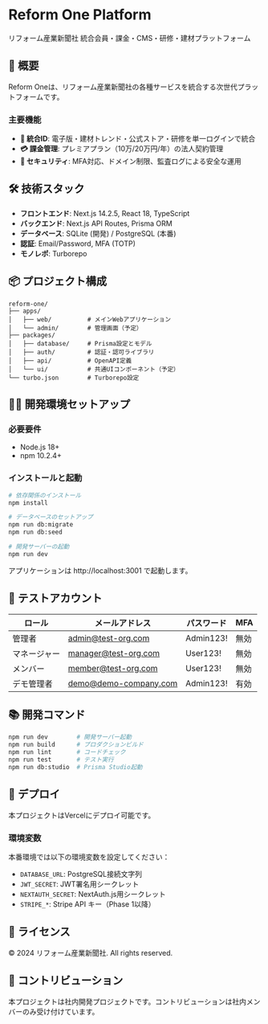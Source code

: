 # Reform One Platform

リフォーム産業新聞社 統合会員・課金・CMS・研修・建材プラットフォーム

## 🚀 概要

Reform Oneは、リフォーム産業新聞社の各種サービスを統合する次世代プラットフォームです。

### 主要機能

- **📱 統合ID**: 電子版・建材トレンド・公式ストア・研修を単一ログインで統合
- **💳 課金管理**: プレミアプラン（10万/20万円/年）の法人契約管理
- **🔐 セキュリティ**: MFA対応、ドメイン制限、監査ログによる安全な運用

## 🛠 技術スタック

- **フロントエンド**: Next.js 14.2.5, React 18, TypeScript
- **バックエンド**: Next.js API Routes, Prisma ORM
- **データベース**: SQLite (開発) / PostgreSQL (本番)
- **認証**: Email/Password, MFA (TOTP)
- **モノレポ**: Turborepo

## 📦 プロジェクト構成

```
reform-one/
├── apps/
│   ├── web/          # メインWebアプリケーション
│   └── admin/        # 管理画面（予定）
├── packages/
│   ├── database/     # Prisma設定とモデル
│   ├── auth/         # 認証・認可ライブラリ
│   ├── api/          # OpenAPI定義
│   └── ui/           # 共通UIコンポーネント（予定）
└── turbo.json        # Turborepo設定
```

## 🏃‍♂️ 開発環境セットアップ

### 必要要件

- Node.js 18+
- npm 10.2.4+

### インストールと起動

```bash
# 依存関係のインストール
npm install

# データベースのセットアップ
npm run db:migrate
npm run db:seed

# 開発サーバーの起動
npm run dev
```

アプリケーションは http://localhost:3001 で起動します。

## 🔑 テストアカウント

| ロール | メールアドレス | パスワード | MFA |
|--------|---------------|------------|-----|
| 管理者 | admin@test-org.com | Admin123! | 無効 |
| マネージャー | manager@test-org.com | User123! | 無効 |
| メンバー | member@test-org.com | User123! | 無効 |
| デモ管理者 | demo@demo-company.com | Admin123! | 有効 |

## 📚 開発コマンド

```bash
npm run dev        # 開発サーバー起動
npm run build      # プロダクションビルド
npm run lint       # コードチェック
npm run test       # テスト実行
npm run db:studio  # Prisma Studio起動
```

## 🚢 デプロイ

本プロジェクトはVercelにデプロイ可能です。

### 環境変数

本番環境では以下の環境変数を設定してください：

- `DATABASE_URL`: PostgreSQL接続文字列
- `JWT_SECRET`: JWT署名用シークレット
- `NEXTAUTH_SECRET`: NextAuth.js用シークレット
- `STRIPE_*`: Stripe API キー（Phase 1以降）

## 📝 ライセンス

© 2024 リフォーム産業新聞社. All rights reserved.

## 🤝 コントリビューション

本プロジェクトは社内開発プロジェクトです。コントリビューションは社内メンバーのみ受け付けています。